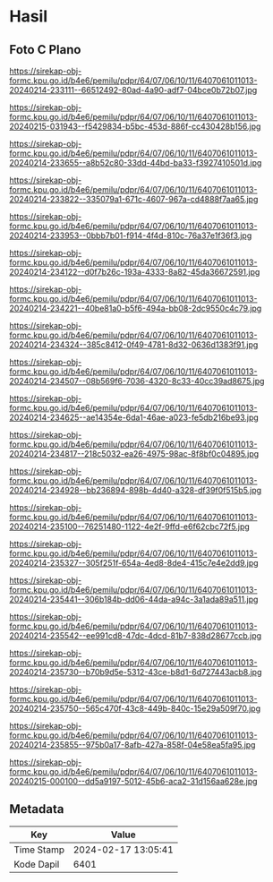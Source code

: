 # Hasil

## Foto C Plano

https://sirekap-obj-formc.kpu.go.id/b4e6/pemilu/pdpr/64/07/06/10/11/6407061011013-20240214-233111--66512492-80ad-4a90-adf7-04bce0b72b07.jpg

https://sirekap-obj-formc.kpu.go.id/b4e6/pemilu/pdpr/64/07/06/10/11/6407061011013-20240215-031943--f5429834-b5bc-453d-886f-cc430428b156.jpg

https://sirekap-obj-formc.kpu.go.id/b4e6/pemilu/pdpr/64/07/06/10/11/6407061011013-20240214-233655--a8b52c80-33dd-44bd-ba33-f3927410501d.jpg

https://sirekap-obj-formc.kpu.go.id/b4e6/pemilu/pdpr/64/07/06/10/11/6407061011013-20240214-233822--335079a1-671c-4607-967a-cd4888f7aa65.jpg

https://sirekap-obj-formc.kpu.go.id/b4e6/pemilu/pdpr/64/07/06/10/11/6407061011013-20240214-233953--0bbb7b01-f914-4f4d-810c-76a37e1f36f3.jpg

https://sirekap-obj-formc.kpu.go.id/b4e6/pemilu/pdpr/64/07/06/10/11/6407061011013-20240214-234122--d0f7b26c-193a-4333-8a82-45da36672591.jpg

https://sirekap-obj-formc.kpu.go.id/b4e6/pemilu/pdpr/64/07/06/10/11/6407061011013-20240214-234221--40be81a0-b5f6-494a-bb08-2dc9550c4c79.jpg

https://sirekap-obj-formc.kpu.go.id/b4e6/pemilu/pdpr/64/07/06/10/11/6407061011013-20240214-234324--385c8412-0f49-4781-8d32-0636d1383f91.jpg

https://sirekap-obj-formc.kpu.go.id/b4e6/pemilu/pdpr/64/07/06/10/11/6407061011013-20240214-234507--08b569f6-7036-4320-8c33-40cc39ad8675.jpg

https://sirekap-obj-formc.kpu.go.id/b4e6/pemilu/pdpr/64/07/06/10/11/6407061011013-20240214-234625--ae14354e-6da1-46ae-a023-fe5db216be93.jpg

https://sirekap-obj-formc.kpu.go.id/b4e6/pemilu/pdpr/64/07/06/10/11/6407061011013-20240214-234817--218c5032-ea26-4975-98ac-8f8bf0c04895.jpg

https://sirekap-obj-formc.kpu.go.id/b4e6/pemilu/pdpr/64/07/06/10/11/6407061011013-20240214-234928--bb236894-898b-4d40-a328-df39f0f515b5.jpg

https://sirekap-obj-formc.kpu.go.id/b4e6/pemilu/pdpr/64/07/06/10/11/6407061011013-20240214-235100--76251480-1122-4e2f-9ffd-e6f62cbc72f5.jpg

https://sirekap-obj-formc.kpu.go.id/b4e6/pemilu/pdpr/64/07/06/10/11/6407061011013-20240214-235327--305f251f-654a-4ed8-8de4-415c7e4e2dd9.jpg

https://sirekap-obj-formc.kpu.go.id/b4e6/pemilu/pdpr/64/07/06/10/11/6407061011013-20240214-235441--306b184b-dd06-44da-a94c-3a1ada89a511.jpg

https://sirekap-obj-formc.kpu.go.id/b4e6/pemilu/pdpr/64/07/06/10/11/6407061011013-20240214-235542--ee991cd8-47dc-4dcd-81b7-838d28677ccb.jpg

https://sirekap-obj-formc.kpu.go.id/b4e6/pemilu/pdpr/64/07/06/10/11/6407061011013-20240214-235730--b70b9d5e-5312-43ce-b8d1-6d727443acb8.jpg

https://sirekap-obj-formc.kpu.go.id/b4e6/pemilu/pdpr/64/07/06/10/11/6407061011013-20240214-235750--565c470f-43c8-449b-840c-15e29a509f70.jpg

https://sirekap-obj-formc.kpu.go.id/b4e6/pemilu/pdpr/64/07/06/10/11/6407061011013-20240214-235855--975b0a17-8afb-427a-858f-04e58ea5fa95.jpg

https://sirekap-obj-formc.kpu.go.id/b4e6/pemilu/pdpr/64/07/06/10/11/6407061011013-20240215-000100--dd5a9197-5012-45b6-aca2-31d156aa628e.jpg


## Metadata

| Key        | Value               |
| ---------- | ------------------- |
| Time Stamp | 2024-02-17 13:05:41 |
| Kode Dapil | 6401                |



